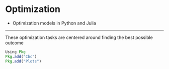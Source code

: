 # Optimization
- Optimization models in Python and Julia
<hr>

These optimization tasks are centered around finding the best possible outcome


```julia
Using Pkg
Pkg.add("Cbc")
Pkg.add("Plots")
```

